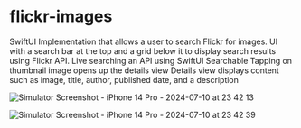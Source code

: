 # flickr-images
SwiftUI Implementation that allows a user to search Flickr for images.
UI with a search bar at the top and a grid below it to display search results using Flickr API.
Live searching an API using SwiftUI Searchable
Tapping on thumbnail image opens up the details view
Details view displays content such as image, title, author, published date, and a description

![Simulator Screenshot - iPhone 14 Pro - 2024-07-10 at 23 42 13](https://github.com/abhikhapre/flickr-images/assets/28908185/30caa049-ea52-4fca-9af7-c2681a05f28f)

![Simulator Screenshot - iPhone 14 Pro - 2024-07-10 at 23 42 39](https://github.com/abhikhapre/flickr-images/assets/28908185/7413cf6b-2855-414d-8666-bfea4bb5d3fe)
